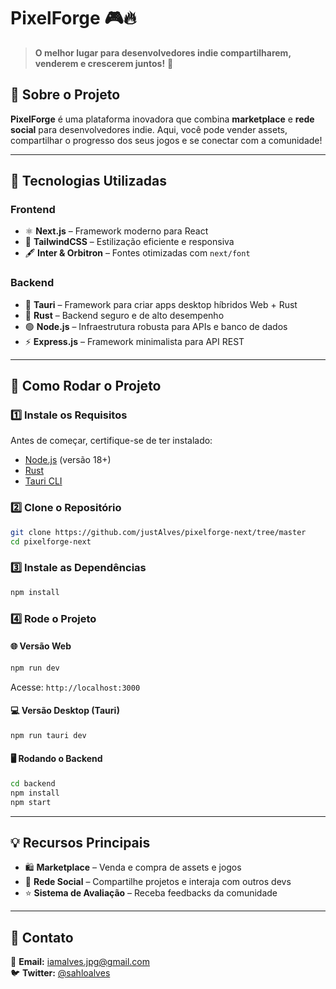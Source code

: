 # PixelForge 🎮🔥

> **O melhor lugar para desenvolvedores indie compartilharem, venderem e crescerem juntos!** 🚀

## 📝 Sobre o Projeto

**PixelForge** é uma plataforma inovadora que combina **marketplace** e **rede social** para desenvolvedores indie. Aqui, você pode vender assets, compartilhar o progresso dos seus jogos e se conectar com a comunidade!

---

## 🚀 Tecnologias Utilizadas

### **Frontend**

- ⚛️ **Next.js** – Framework moderno para React
- 🎨 **TailwindCSS** – Estilização eficiente e responsiva
- 🖋️ **Inter & Orbitron** – Fontes otimizadas com `next/font`

### **Backend**

- 🦀 **Tauri** – Framework para criar apps desktop híbridos Web + Rust
- 🦾 **Rust** – Backend seguro e de alto desempenho
- 🟢 **Node.js** – Infraestrutura robusta para APIs e banco de dados
- ⚡ **Express.js** – Framework minimalista para API REST

---

## 🔧 Como Rodar o Projeto

### **1️⃣ Instale os Requisitos**

Antes de começar, certifique-se de ter instalado:

- [Node.js](https://nodejs.org/) (versão 18+)
- [Rust](https://www.rust-lang.org/tools/install)
- [Tauri CLI](https://tauri.app/v1/guides/getting-started/prerequisites/)

### **2️⃣ Clone o Repositório**

```sh
git clone https://github.com/justAlves/pixelforge-next/tree/master
cd pixelforge-next
```

### **3️⃣ Instale as Dependências**

```sh
npm install
```

### **4️⃣ Rode o Projeto**

#### 🌐 Versão Web

```sh
npm run dev
```

Acesse: `http://localhost:3000`

#### 💻 Versão Desktop (Tauri)

```sh
npm run tauri dev
```

#### 🖥️ Rodando o Backend

```sh
cd backend
npm install
npm start
```

---

## 💡 Recursos Principais

- 🛍️ **Marketplace** – Venda e compra de assets e jogos
- 💬 **Rede Social** – Compartilhe projetos e interaja com outros devs
- ⭐ **Sistema de Avaliação** – Receba feedbacks da comunidade

---

## 💬 Contato

📧 **Email:** [iamalves.jpg@gmail.com](mailto\:iamalves.jpg@gmail.com)\
🐦 **Twitter:** [@sahloalves](https://twitter.com/sahloalves)